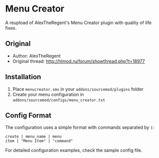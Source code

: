 # Menu Creator

A reupload of AlexTheRegent's Menu Creator plugin with quality of life fixes.

## Original
- Author: AlexTheRegent
- Original thread: http://hlmod.ru/forum/showthread.php?t=18977

## Installation
1. Place `menucreator.smx` in your `addons/sourcemod/plugins` folder
2. Create your menu configuration in `addons/sourcemod/configs/menu_creator.txt`

## Config Format
The configuration uses a simple format with commands separated by `|`:
```
create | menu_name | menu
item | "Menu Item" | "command"
```

For detailed configuration examples, check the sample config file.